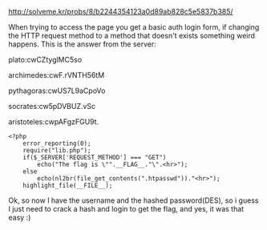 
http://solveme.kr/probs/8/b2244354123a0d89ab828c5e5837b385/

When trying to access the page you get a basic auth login form, if changing the HTTP request method to a method that doesn't exists something weird happens.
This is the answer from the server:

plato:cwCZtyglMC5so

archimedes:cwF.rVNTH56tM

pythagoras:cwUS7L9aCpoVo

socrates:cw5pDVBUZ.vSc

aristoteles:cwpAFgzFGU9t. 

```
<?php
    error_reporting(0);
    require("lib.php");
    if($_SERVER['REQUEST_METHOD'] === "GET")
        echo("The flag is \"".__FLAG__."\".<hr>"); 
    else
        echo(nl2br(file_get_contents(".htpasswd"))."<hr>");
    highlight_file(__FILE__); 
```    
Ok, so now I have the username and the hashed password(DES), so i guess I just need to crack a hash and login to get the flag, and yes, it was that easy :)
